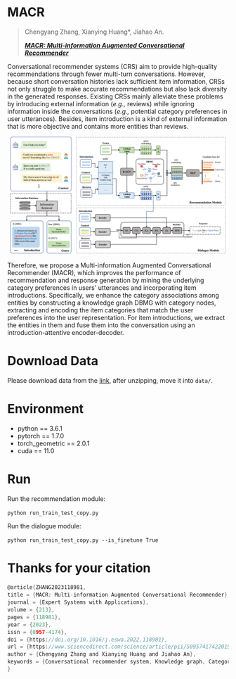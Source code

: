 # MACR

> Chengyang Zhang, Xianying Huang*, Jiahao An. 
> 
> ***[MACR: Multi-information Augmented Conversational Recommender](https://www.sciencedirect.com/science/article/pii/S0957417422019996)***


Conversational recommender systems (CRS) aim to provide high-quality recommendations through fewer multi-turn conversations. 
However, because short conversation histories lack sufficient item information, CRSs not only struggle to make accurate recommendations but also lack diversity in the generated responses. 
Existing CRSs mainly alleviate these problems by introducing external information ($\textit{e.g.,}$ reviews) while ignoring information inside the conversations ($\textit{e.g.,}$ potential category preferences in user utterances). 
Besides, item introduction is a kind of external information that is more objective and contains more entities than reviews. 

![image](figure/model_figure.png)

Therefore, we propose a Multi-information Augmented Conversational Recommender (MACR), which improves the performance of recommendation and response generation by mining the underlying category preferences in users' utterances and incorporating item introductions. 
Specifically, we enhance the category associations among entities by constructing a knowledge graph DBMG with category nodes,  extracting and encoding the item categories that match the user preferences into the user representation. 
For item introductions, we extract the entities in them and fuse them into the conversation using an introduction-attentive encoder-decoder.

# Download Data

Please download data from the [link](https://drive.google.com/drive/folders/14O6DbECu4efkrmtFacU3kT0lPYXLu2CJ?usp=sharing), after unzipping, move it into `data/`.

# Environment 
- python == 3.6.1
- pytorch == 1.7.0 
- torch_geometric == 2.0.1
- cuda == 11.0 


# Run
Run the recommendation module:

```python run_train_test_copy.py```

Run the dialogue module:

```python run_train_test_copy.py --is_finetune True```


# Thanks for your citation
```c
@article{ZHANG2023118981,
title = {MACR: Multi-information Augmented Conversational Recommender},
journal = {Expert Systems with Applications},
volume = {213},
pages = {118981},
year = {2023},
issn = {0957-4174},
doi = {https://doi.org/10.1016/j.eswa.2022.118981},
url = {https://www.sciencedirect.com/science/article/pii/S0957417422019996},
author = {Chengyang Zhang and Xianying Huang and Jiahao An},
keywords = {Conversational recommender system, Knowledge graph, Category information, Item introduction}
}
```




